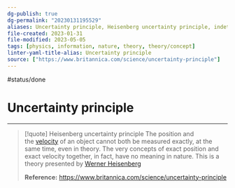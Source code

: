 ```yaml
---
dg-publish: true
dg-permalink: "20230131195529"
aliases: Uncertainty principle, Heisenberg uncertainty principle, indeterminacy principle, exact position, exact velocity, position, velocity, uncertain, unknown, dealing with the unknown
file-created: 2023-01-31
file-modified: 2023-05-05
tags: [physics, information, nature, theory, theory/concept]
linter-yaml-title-alias: Uncertainty principle
source: ["https://www.britannica.com/science/uncertainty-principle"]
---
```


#status/done

# Uncertainty principle

---

> [!quote] Heisenberg uncertainty principle
> The position and the [velocity](https://www.britannica.com/science/velocity) of an object cannot both be measured exactly, at the same time, even in theory. The very concepts of exact position and exact velocity together, in fact, have no meaning in nature. This is a theory presented by [Werner Heisenberg](https://www.britannica.com/biography/Werner-Heisenberg)
>
> **Reference:** https://www.britannica.com/science/uncertainty-principle

